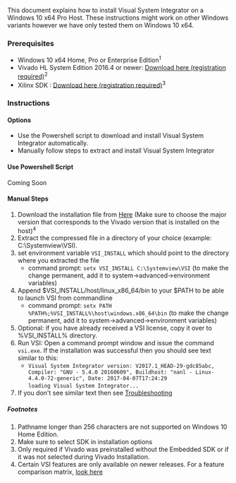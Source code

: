 This document explains how to install Visual System Integrator on a Windows 10 x64 Pro Host. These instructions might work on other Windows variants however we have only tested them on Windows 10 x64.

### Prerequisites

- Windows 10 x64 Home, Pro or Enterprise Edition<sup>1</sup>
- Vivado HL System Edition 2016.4 or newer: [Download here (registration required)](https://www.xilinx.com/support/download/index.html/content/xilinx/en/downloadNav/vivado-design-tools.html)<sup>2</sup>
- Xilinx SDK : [Download here (registration required)](https://www.xilinx.com/support/download/index.html/content/xilinx/en/downloadNav/embedded-design-tools.html)<sup>3</sup>

### Instructions

#### Options
- Use the Powershell script to download and install Visual System Integrator automatically.
- Manually follow steps to extract and install Visual System Integrator

#### Use Powershell Script
Coming Soon

#### Manual Steps
1. Download the installation file from [Here](/releases) (Make sure to choose the major version that corresponds to the Vivado version that is installed on the host)<sup>4</sup>
1. Extract the compressed file in a directory of your choice (example: C:\\Systemview\\VSI).
2. set environment variable `VSI_INSTALL` which should point to the directory where you extracted the file
	- command prompt: `setx VSI_INSTALL C:\Systemview\VSI` (to make the change permanent, add it to system->advanced->environment variables)
3. Append $VSI_INSTALL/host/linux_x86_64/bin to your $PATH to be able to launch VSI from commandline
	- command prompt: `setx PATH %PATH%;%VSI_INSTALL%\host\windows.x86_64\bin` (to make the change permanent, add it to system->advanced->environment variables)
3. Optional: if you have already received a VSI license, copy it over to %VSI_INSTALL% directory.
3. Run VSI: Open a command prompt window and issue the command `vsi.exe`. If the installation was successful then you should see text similar to this:
	- `Visual System Integrator version: V2017.1_HEAD-29-gdc85abc, Compiler: "GNU - 5.4.0 20160609", Buildhost: "nanl - Linux-4.4.0-72-generic", Date: 2017-04-07T17:24:29`<br/>`loading Visual System Integrator...`
4. If you don't see similar text then see [Troubleshooting](/troubleshooting)


##### Footnotes
1. Pathname longer than 256 characters are not supported on Windows 10 Home Edition.
1. Make sure to select SDK in installation options
1. Only required if Vivado was preinstalled without the Embedded SDK or if it was not selected during Vivado Installation.
1. Certain VSI features are only available on newer releases. For a feature comparison matrix, [look here](/features)

